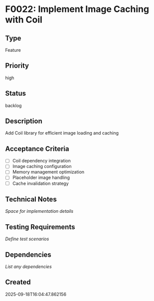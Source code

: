 # F0022: Implement Image Caching with Coil

## Type
Feature

## Priority
high

## Status
backlog

## Description
Add Coil library for efficient image loading and caching

## Acceptance Criteria
- [ ] Coil dependency integration
- [ ] Image caching configuration
- [ ] Memory management optimization
- [ ] Placeholder image handling
- [ ] Cache invalidation strategy

## Technical Notes
_Space for implementation details_

## Testing Requirements
_Define test scenarios_

## Dependencies
_List any dependencies_

## Created
2025-09-18T16:04:47.862156

